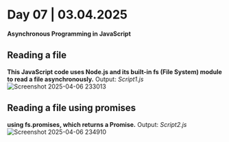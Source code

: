 # Day 07 | 03.04.2025
**Asynchronous Programming in JavaScript**
## Reading a file
**This JavaScript code uses Node.js and its built-in fs (File System) module to read a file asynchronously.**
Output: *Script1.js*
![Screenshot 2025-04-06 233013](https://github.com/user-attachments/assets/92e9eccb-e224-4f75-a510-c7112547868e)

## Reading a file using promises
**using fs.promises, which returns a Promise.**
Output: *Script2.js*
![Screenshot 2025-04-06 234910](https://github.com/user-attachments/assets/46e8f057-e610-4679-93d1-c195e23dec9e)

